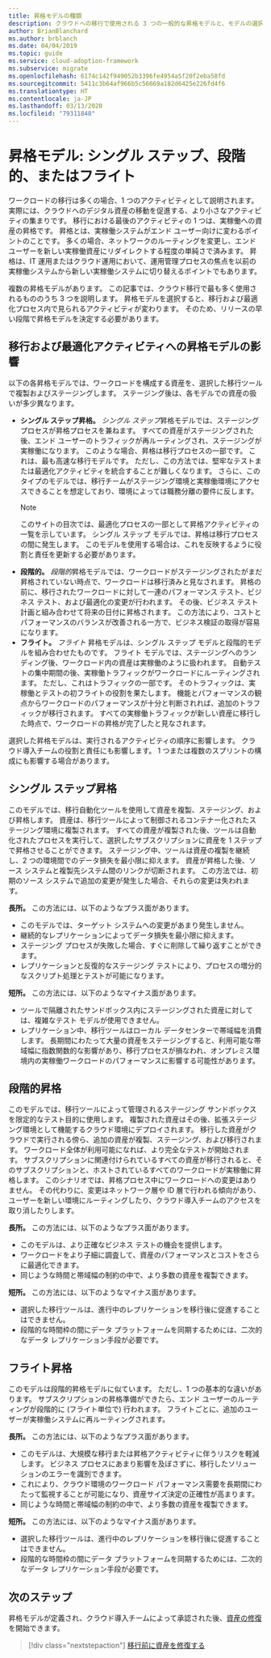 ```yaml
---
title: 昇格モデルの種類
description: クラウドへの移行で使用される 3 つの一般的な昇格モデルと、モデルの選択が移行プロセスと最適化プロセス内で発生するアクティビティにどのように影響するかについて説明します。
author: BrianBlanchard
ms.author: brblanch
ms.date: 04/04/2019
ms.topic: guide
ms.service: cloud-adoption-framework
ms.subservice: migrate
ms.openlocfilehash: 6174c142f949052b3396fe4954a5f20f2eba58fd
ms.sourcegitcommit: 5411c3b64af966b5c56669a182d6425e226fd4f6
ms.translationtype: HT
ms.contentlocale: ja-JP
ms.lasthandoff: 03/13/2020
ms.locfileid: "79311848"
---
```

# <a name="promotion-models-single-step-staged-or-flight"></a>昇格モデル: シングル ステップ、段階的、またはフライト

ワークロードの移行は多くの場合、1 つのアクティビティとして説明されます。 実際には、クラウドへのデジタル資産の移動を促進する、より小さなアクティビティの集まりです。 移行における最後のアクティビティの 1 つは、実稼働への資産の昇格です。 昇格とは、実稼働システムがエンド ユーザー向けに変わるポイントのことです。 多くの場合、ネットワークのルーティングを変更し、エンド ユーザーを新しい実稼働資産にリダイレクトする程度の単純さで済みます。 昇格は、IT 運用またはクラウド運用において、運用管理プロセスの焦点を以前の実稼働システムから新しい実稼働システムに切り替えるポイントでもあります。

複数の昇格モデルがあります。 この記事では、クラウド移行で最も多く使用されるもののうち 3 つを説明します。 昇格モデルを選択すると、移行および最適化プロセス内で見られるアクティビティが変わります。 そのため、リリースの早い段階で昇格モデルを決定する必要があります。

## <a name="impact-of-promotion-model-on-migrate-and-optimize-activities"></a>移行および最適化アクティビティへの昇格モデルの影響

以下の各昇格モデルでは、ワークロードを構成する資産を、選択した移行ツールで複製およびステージングします。 ステージング後は、各モデルでの資産の扱いが多少異なります。

- **シングル ステップ昇格。** *シングル ステップ*昇格モデルでは、ステージング プロセスが昇格プロセスを兼ねます。 すべての資産がステージングされた後、エンド ユーザーのトラフィックが再ルーティングされ、ステージングが実稼働になります。 このような場合、昇格は移行プロセスの一部です。 これは、最も高速な移行モデルです。 ただし、この方法では、堅牢なテストまたは最適化アクティビティを統合することが難しくなります。 さらに、このタイプのモデルでは、移行チームがステージング環境と実稼働環境にアクセスできることを想定しており、環境によっては職務分離の要件に反します。
  > [!NOTE]
  >このサイトの目次では、最適化プロセスの一部として昇格アクティビティの一覧を示しています。 シングル ステップ モデルでは、昇格は移行プロセスの間に発生します。 このモデルを使用する場合は、これを反映するように役割と責任を更新する必要があります。
- **段階的。** *段階的*昇格モデルでは、ワークロードがステージングされたがまだ昇格されていない時点で、ワークロードは移行済みと見なされます。 昇格の前に、移行されたワークロードに対して一連のパフォーマンス テスト、ビジネス テスト、および最適化の変更が行われます。 その後、ビジネス テスト計画と組み合わせて将来の日付に昇格されます。 この方法により、コストとパフォーマンスのバランスが改善される一方で、ビジネス検証の取得が容易になります。
- **フライト。** *フライト* 昇格モデルは、シングル ステップ モデルと段階的モデルを組み合わせたものです。 フライト モデルでは、ステージングへのランディング後、ワークロード内の資産は実稼働のように扱われます。 自動テストの集中期間の後、実稼働トラフィックがワークロードにルーティングされます。 ただし、これはトラフィックの一部です。 そのトラフィックは、実稼働とテストの初フライトの役割を果たします。 機能とパフォーマンスの観点からワークロードのパフォーマンスが十分と判断されれば、追加のトラフィックが移行されます。 すべての実稼働トラフィックが新しい資産に移行した時点で、ワークロードの昇格が完了したと見なされます。

選択した昇格モデルは、実行されるアクティビティの順序に影響します。 クラウド導入チームの役割と責任にも影響します。 1 つまたは複数のスプリントの構成にも影響する場合があります。

## <a name="single-step-promotion"></a>シングル ステップ昇格

このモデルでは、移行自動化ツールを使用して資産を複製、ステージング、および昇格します。 資産は、移行ツールによって制御されるコンテナー化されたステージング環境に複製されます。 すべての資産が複製された後、ツールは自動化されたプロセスを実行して、選択したサブスクリプションに資産を 1 ステップで昇格させることができます。 ステージング中、ツールは資産の複製を継続し、2 つの環境間でのデータ損失を最小限に抑えます。 資産が昇格した後、ソース システムと複製先システム間のリンクが切断されます。 この方法では、初期のソース システムで追加の変更が発生した場合、それらの変更は失われます。

**長所。** この方法には、以下のようなプラス面があります。

- このモデルでは、ターゲット システムへの変更があまり発生しません。
- 継続的なレプリケーションによってデータ損失を最小限に抑えます。
- ステージング プロセスが失敗した場合、すぐに削除して繰り返すことができます。
- レプリケーションと反復的なステージング テストにより、プロセスの増分的なスクリプト処理とテストが可能になります。

**短所。** この方法には、以下のようなマイナス面があります。

- ツールで隔離されたサンドボックス内にステージングされた資産に対しては、複雑なテスト モデルが使用できません。
- レプリケーション中、移行ツールはローカル データセンターで帯域幅を消費します。 長期間にわたって大量の資産をステージングすると、利用可能な帯域幅に指数関数的な影響があり、移行プロセスが損なわれ、オンプレミス環境内の実稼働ワークロードのパフォーマンスに影響する可能性があります。

## <a name="staged-promotion"></a>段階的昇格

このモデルでは、移行ツールによって管理されるステージング サンドボックスを限定的なテスト目的に使用します。 複製された資産はその後、拡張ステージング環境として機能するクラウド環境にデプロイされます。 移行した資産がクラウドで実行される傍ら、追加の資産が複製、ステージング、および移行されます。 ワークロード全体が利用可能になれば、より完全なテストが開始されます。 サブスクリプションに関連付けられているすべての資産が移行されると、そのサブスクリプションと、ホストされているすべてのワークロードが実稼働に昇格します。 このシナリオでは、昇格プロセス中にワークロードへの変更はありません。 その代わりに、変更はネットワーク層や ID 層で行われる傾向があり、ユーザーを新しい環境にルーティングしたり、クラウド導入チームのアクセスを取り消したりします。

**長所。** この方法には、以下のようなプラス面があります。

- このモデルは、より正確なビジネス テストの機会を提供します。
- ワークロードをより子細に調査して、資産のパフォーマンスとコストをさらに最適化できます。
- 同じような時間と帯域幅の制約の中で、より多数の資産を複製できます。

**短所。** この方法には、以下のようなマイナス面があります。

- 選択した移行ツールは、進行中のレプリケーションを移行後に促進することはできません。
- 段階的な時間枠の間にデータ プラットフォームを同期するためには、二次的なデータ レプリケーション手段が必要です。

## <a name="flight-promotion"></a>フライト昇格

このモデルは段階的昇格モデルに似ています。 ただし、1 つの基本的な違いがあります。 サブスクリプションの昇格準備ができたら、エンド ユーザーのルーティングが段階的に (フライト単位で) 行われます。 フライトごとに、追加のユーザーが実稼働システムに再ルーティングされます。

**長所。** この方法には、以下のようなプラス面があります。

- このモデルは、大規模な移行または昇格アクティビティに伴うリスクを軽減します。 ビジネス プロセスにあまり影響を及ぼさずに、移行したソリューションのエラーを識別できます。
- これにより、クラウド環境のワークロード パフォーマンス需要を長期間にわたって監視することが可能になり、資産サイズ決定の正確性が高まります。
- 同じような時間と帯域幅の制約の中で、より多数の資産を複製できます。

**短所。** この方法には、以下のようなマイナス面があります。

- 選択した移行ツールは、進行中のレプリケーションを移行後に促進することはできません。
- 段階的な時間枠の間にデータ プラットフォームを同期するためには、二次的なデータ レプリケーション手段が必要です。

## <a name="next-steps"></a>次のステップ

昇格モデルが定義され、クラウド導入チームによって承認された後、[資産の修復](./remediate.md)を開始できます。

> [!div class="nextstepaction"]
> [移行前に資産を修復する](./remediate.md)
